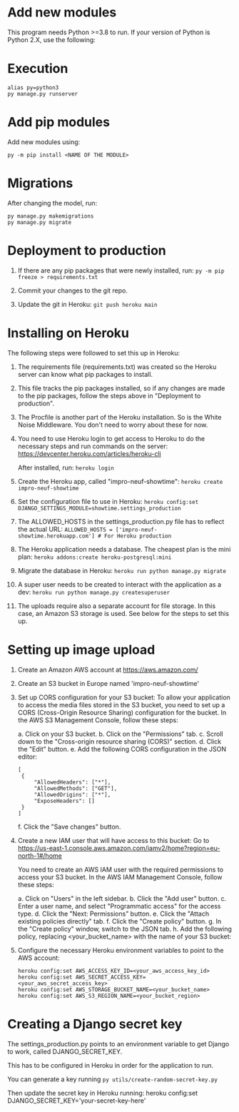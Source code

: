 # Add new modules

This program needs Python >=3.8 to run. If your version of Python is Python 2.X, use the following:

# Execution

```
alias py=python3
py manage.py runserver
```

# Add pip modules

Add new modules using:

```
py -m pip install <NAME OF THE MODULE>
```

# Migrations

After changing the model, run:

```
py manage.py makemigrations
py manage.py migrate
```

# Deployment to production

1. If there are any pip packages that were newly installed, run:
   `py -m pip freeze > requirements.txt`

2. Commit your changes to the git repo.
3. Update the git in Heroku:
   `git push heroku main`

# Installing on Heroku

The following steps were followed to set this up in Heroku:

1. The requirements file (requirements.txt) was created so the Heroku server can know what pip packages to install.
2. This file tracks the pip packages installed, so if any changes are made to the pip packages, follow the steps above in "Deployment to production".
3. The Procfile is another part of the Heroku installation. So is the White Noise Middleware. You don't need to worry about these for now.
4. You need to use Heroku login to get access to Heroku to do the necessary steps and run commands on the server:
   https://devcenter.heroku.com/articles/heroku-cli

   After installed, run:
   `heroku login`

5. Create the Heroku app, called "impro-neuf-showtime":
   `heroku create impro-neuf-showtime`
6. Set the configuration file to use in Heroku:
   `heroku config:set DJANGO_SETTINGS_MODULE=showtime.settings_production`
7. The ALLOWED_HOSTS in the settings_production.py file has to reflect the actual URL:
   `ALLOWED_HOSTS = ['impro-neuf-showtime.herokuapp.com'] # For Heroku production`
8. The Heroku application needs a database. The cheapest plan is the mini plan:
   `heroku addons:create heroku-postgresql:mini`
9. Migrate the database in Heroku:
   `heroku run python manage.py migrate`
10. A super user needs to be created to interact with the application as a dev:
    `heroku run python manage.py createsuperuser`
11. The uploads require also a separate account for file storage. In this case, an Amazon S3 storage is used. See below for the steps to set this up.

# Setting up image upload

1. Create an Amazon AWS account at https://aws.amazon.com/
2. Create an S3 bucket in Europe named 'impro-neuf-showtime'
3. Set up CORS configuration for your S3 bucket:
   To allow your application to access the media files stored in the S3 bucket, you need to set up a CORS (Cross-Origin Resource Sharing) configuration for the bucket. In the AWS S3 Management Console, follow these steps:

   a. Click on your S3 bucket.
   b. Click on the "Permissions" tab.
   c. Scroll down to the "Cross-origin resource sharing (CORS)" section.
   d. Click the "Edit" button.
   e. Add the following CORS configuration in the JSON editor:

   ```
   [
    {
        "AllowedHeaders": ["*"],
        "AllowedMethods": ["GET"],
        "AllowedOrigins": ["*"],
        "ExposeHeaders": []
    }
   ]
   ```

   f. Click the "Save changes" button.

4. Create a new IAM user that will have access to this bucket:
   Go to https://us-east-1.console.aws.amazon.com/iamv2/home?region=eu-north-1#/home

   You need to create an AWS IAM user with the required permissions to access your S3 bucket. In the AWS IAM Management Console, follow these steps:

   a. Click on "Users" in the left sidebar.
   b. Click the "Add user" button.
   c. Enter a user name, and select "Programmatic access" for the access type.
   d. Click the "Next: Permissions" button.
   e. Click the "Attach existing policies directly" tab.
   f. Click the "Create policy" button.
   g. In the "Create policy" window, switch to the JSON tab.
   h. Add the following policy, replacing <your_bucket_name> with the name of your S3 bucket:

5. Configure the necessary Heroku environment variables to point to the AWS account:
   ```
   heroku config:set AWS_ACCESS_KEY_ID=<your_aws_access_key_id>
   heroku config:set AWS_SECRET_ACCESS_KEY=<your_aws_secret_access_key>
   heroku config:set AWS_STORAGE_BUCKET_NAME=<your_bucket_name>
   heroku config:set AWS_S3_REGION_NAME=<your_bucket_region>
   ```

# Creating a Django secret key

The settings_production.py points to an environment variable to get Django to work, called DJANGO_SECRET_KEY.

This has to be configured in Heroku in order for the application to run.

You can generate a key running `py utils/create-random-secret-key.py`

Then update the secret key in Heroku running:
heroku config:set DJANGO_SECRET_KEY='your-secret-key-here'
